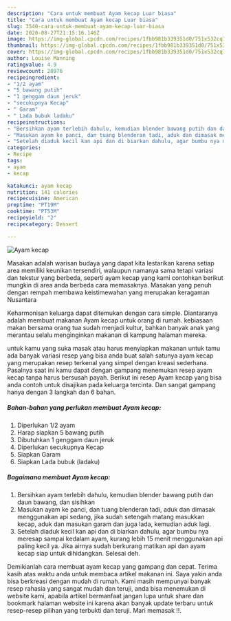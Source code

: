 ```yaml
---
description: "Cara untuk membuat Ayam kecap Luar biasa"
title: "Cara untuk membuat Ayam kecap Luar biasa"
slug: 3540-cara-untuk-membuat-ayam-kecap-luar-biasa
date: 2020-08-27T21:15:16.146Z
image: https://img-global.cpcdn.com/recipes/1fbb981b339351d0/751x532cq70/ayam-kecap-foto-resep-utama.jpg
thumbnail: https://img-global.cpcdn.com/recipes/1fbb981b339351d0/751x532cq70/ayam-kecap-foto-resep-utama.jpg
cover: https://img-global.cpcdn.com/recipes/1fbb981b339351d0/751x532cq70/ayam-kecap-foto-resep-utama.jpg
author: Louise Manning
ratingvalue: 4.9
reviewcount: 20976
recipeingredient:
- "1/2 ayam"
- "5 bawang putih"
- "1 genggam daun jeruk"
- "secukupnya Kecap"
- " Garam"
- " Lada bubuk ladaku"
recipeinstructions:
- "Bersihkan ayam terlebih dahulu, kemudian blender bawang putih dan daun bawang, dan sisihkan"
- "Masukan ayam ke panci, dan tuang blenderan tadi, aduk dan dimasak menggunakan api sedang, jika sudah setengah matang masukkan kecap, aduk dan masukan garam dan juga lada, kemudian aduk lagi."
- "Setelah diaduk kecil kan api dan di biarkan dahulu, agar bumbu nya meresap sampai kedalam ayam, kurang lebih 15 menit menggunakan api paling kecil ya. Jika airnya sudah berkurang matikan api dan ayam kecap siap untuk dihidangkan. Selesai deh."
categories:
- Recipe
tags:
- ayam
- kecap

katakunci: ayam kecap 
nutrition: 141 calories
recipecuisine: American
preptime: "PT19M"
cooktime: "PT53M"
recipeyield: "2"
recipecategory: Dessert

---
```



![Ayam kecap](https://img-global.cpcdn.com/recipes/1fbb981b339351d0/751x532cq70/ayam-kecap-foto-resep-utama.jpg)

Masakan adalah warisan budaya yang dapat kita lestarikan karena setiap area memiliki keunikan tersendiri, walaupun namanya sama tetapi variasi dan tekstur yang berbeda, seperti ayam kecap yang kami contohkan berikut mungkin di area anda berbeda cara memasaknya. Masakan yang penuh dengan rempah membawa keistimewahan yang merupakan keragaman Nusantara



Keharmonisan keluarga dapat ditemukan dengan cara simple. Diantaranya adalah membuat makanan Ayam kecap untuk orang di rumah. kebiasaan makan bersama orang tua sudah menjadi kultur, bahkan banyak anak yang merantau selalu menginginkan makanan di kampung halaman mereka.

untuk kamu yang suka masak atau harus menyiapkan makanan untuk tamu ada banyak variasi resep yang bisa anda buat salah satunya ayam kecap yang merupakan resep terkenal yang simpel dengan kreasi sederhana. Pasalnya saat ini kamu dapat dengan gampang menemukan resep ayam kecap tanpa harus bersusah payah.
Berikut ini resep Ayam kecap yang bisa anda contoh untuk disajikan pada keluarga tercinta. Dan sangat gampang hanya dengan 3 langkah dan 6 bahan.


<!--inarticleads1-->

##### Bahan-bahan yang perlukan membuat Ayam kecap:

1. Diperlukan 1/2 ayam
1. Harap siapkan 5 bawang putih
1. Dibutuhkan 1 genggam daun jeruk
1. Diperlukan secukupnya Kecap
1. Siapkan  Garam
1. Siapkan  Lada bubuk (ladaku)




<!--inarticleads2-->

##### Bagaimana membuat  Ayam kecap:

1. Bersihkan ayam terlebih dahulu, kemudian blender bawang putih dan daun bawang, dan sisihkan
1. Masukan ayam ke panci, dan tuang blenderan tadi, aduk dan dimasak menggunakan api sedang, jika sudah setengah matang masukkan kecap, aduk dan masukan garam dan juga lada, kemudian aduk lagi.
1. Setelah diaduk kecil kan api dan di biarkan dahulu, agar bumbu nya meresap sampai kedalam ayam, kurang lebih 15 menit menggunakan api paling kecil ya. Jika airnya sudah berkurang matikan api dan ayam kecap siap untuk dihidangkan. Selesai deh.




Demikianlah cara membuat ayam kecap yang gampang dan cepat. Terima kasih atas waktu anda untuk membaca artikel makanan ini. Saya yakin anda bisa berkreasi dengan mudah di rumah. Kami masih mempunyai banyak resep rahasia yang sangat mudah dan teruji, anda bisa menemukan di website kami, apabila artikel bermanfaat jangan lupa untuk share dan bookmark halaman website ini karena akan banyak update terbaru untuk resep-resep pilihan yang terbukti dan teruji. Mari memasak !!. 
